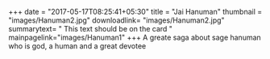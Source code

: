 +++
date = "2017-05-17T08:25:41+05:30"
title = "Jai Hanuman"
thumbnail = "images/Hanuman2.jpg"
downloadlink= "images/Hanuman2.jpg"
summarytext= " This text should be on the card "
mainpagelink="images/Hanuman1"
+++
A greate saga about sage hanuman who is god, a human and a great devotee

